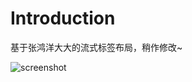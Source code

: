 
Introduction
============
基于张鸿洋大大的流式标签布局，稍作修改~

![screenshot](https://github.com/Shinfy/FlowLayout/blob/master/ScreenShot.png "screenshot")
